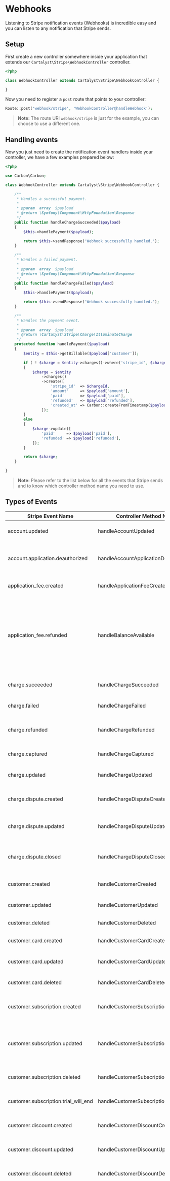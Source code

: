 # Webhooks

Listening to Stripe notification events (Webhooks) is incredible easy and you can listen to any notification that Stripe sends.

## Setup

First create a new controller somewhere inside your application that extends our `Cartalyst\Stripe\WebhookController` controller.

```php
<?php

class WebhookController extends Cartalyst\Stripe\WebhookController {

}
```

Now you need to register a `post` route that points to your controller:

```php
Route::post('webhook/stripe', 'WebhookController@handleWebhook');
```

> **Note:** The route URI `webhook/stripe` is just for the example, you can choose to use a different one.

## Handling events

Now you just need to create the notification event handlers inside your controller, we have a few examples prepared below:

```php
<?php

use Carbon\Carbon;

class WebhookController extends Cartalyst\Stripe\WebhookController {

	/**
	 * Handles a successful payment.
	 *
	 * @param  array  $payload
	 * @return \Symfony\Component\HttpFoundation\Response
	 */
	public function handleChargeSucceeded($payload)
	{
		$this->handlePayment($payload);

		return $this->sendResponse('Webhook successfully handled.');
	}

	/**
	 * Handles a failed payment.
	 *
	 * @param  array  $payload
	 * @return \Symfony\Component\HttpFoundation\Response
	 */
	public function handleChargeFailed($payload)
	{
		$this->handlePayment($payload);

		return $this->sendResponse('Webhook successfully handled.');
	}

	/**
	 * Handles the payment event.
	 *
	 * @param  array  $payload
	 * @return \Cartalyst\Stripe\Charge\IlluminateCharge
	 */
	protected function handlePayment($payload)
	{
		$entity = $this->getBillable($payload['customer']);

		if ( ! $charge = $entity->charges()->where('stripe_id', $chargeId)->first())
		{
			$charge = $entity
				->charges()
				->create([
					'stripe_id'  => $chargeId,
					'amount'     => $payload['amount'],
					'paid'       => $payload['paid'],
					'refunded'   => $payload['refunded'],
					'created_at' => Carbon::createFromTimestamp($payload['created']),
				]);
		}
		else
		{
			$charge->update([
				'paid'     => $payload['paid'],
				'refunded' => $payload['refunded'],
			]);
		}

		return $charge;
	}

}
```

> **Note:** Please refer to the list below for all the events that Stripe sends and to know which controller method name you need to use.

## Types of Events

Stripe Event Name                    | Controller Method Name                 | Description
------------------------------------ | -------------------------------------- | ----------------
account.updated                      | handleAccountUpdated                   | Occurs whenever an account status or property has changed.
account.application.deauthorized     | handleAccountApplicationDeauthorized   | Occurs whenever a user deauthorizes an application. Sent to the related application only.
application_fee.created              | handleApplicationFeeCreated            | Occurs whenever an application fee is created on a charge.
application_fee.refunded             | handleBalanceAvailable                 | Occurs whenever your Stripe balance has been updated (e.g. when a charge collected is available to be paid out). By default, Stripe will automatically transfer any funds in your balance to your bank account on a daily basis.
charge.succeeded                     | handleChargeSucceeded                  | Occurs whenever a new charge is created and is successful.
charge.failed                        | handleChargeFailed                     | Occurs whenever a failed charge attempt occurs.
charge.refunded                      | handleChargeRefunded                   | Occurs whenever a charge is refunded, including partial refunds.
charge.captured                      | handleChargeCaptured                   | Occurs whenever a previously uncaptured charge is captured.
charge.updated                       | handleChargeUpdated                    | Occurs whenever a charge description or metadata is updated.
charge.dispute.created               | handleChargeDisputeCreated             | Occurs whenever a customer disputes a charge with their bank (chargeback).
charge.dispute.updated               | handleChargeDisputeUpdated             | Occurs when the dispute is updated (usually with evidence).
charge.dispute.closed                | handleChargeDisputeClosed              | Occurs when the dispute is resolved and the dispute status changes to won or lost.
customer.created                     | handleCustomerCreated                  | Occurs whenever a new customer is created.
customer.updated                     | handleCustomerUpdated                  | Occurs whenever any property of a customer changes.
customer.deleted                     | handleCustomerDeleted                  | Occurs whenever a customer is deleted.
customer.card.created                | handleCustomerCardCreated              | Occurs whenever a new card is created for the customer.
customer.card.updated                | handleCustomerCardUpdated              | Occurs whenever a card's details are changed.
customer.card.deleted                | handleCustomerCardDeleted              | Occurs whenever a card is removed from a customer.
customer.subscription.created        | handleCustomerSubscriptionCreated      | Occurs whenever a customer with no subscription is signed up for a plan.
customer.subscription.updated        | handleCustomerSubscriptionUpdated      | Occurs whenever a subscription changes. Examples would include switching from one plan to another, or switching status from trial to active.
customer.subscription.deleted        | handleCustomerSubscriptionDeleted      | Occurs whenever a customer ends their subscription.
customer.subscription.trial_will_end | handleCustomerSubscriptionTrialWillEnd | Occurs three days before the trial period of a subscription is scheduled to end.
customer.discount.created            | handleCustomerDiscountCreated          | Occurs whenever a coupon is attached to a customer.
customer.discount.updated            | handleCustomerDiscountUpdated          | Occurs whenever a customer is switched from one coupon to another.
customer.discount.deleted            | handleCustomerDiscountDeleted          | Occurs whenever a customer's discount is removed.
invoice.created                      | handleInvoiceCreated                   | Occurs whenever a new invoice is created. If you are using webhooks, Stripe will wait one hour after they have all succeeded to attempt to pay the invoice; the only exception here is on the first invoice, which gets created and paid immediately when you subscribe a customer to a plan. If your webhooks do not all respond successfully, Stripe will continue retrying the webhooks every hour and will not attempt to pay the invoice. After 3 days, Stripe will attempt to pay the invoice regardless of whether or not your webhooks have succeeded. See how to respond to a webhook.
invoice.updated                      | handleInvoiceUpdated                   | Occurs whenever an invoice changes (for example, the amount could change).
invoice.payment_succeeded            | handleInvoicePaymentSucceeded          | Occurs whenever an invoice attempts to be paid, and the payment succeeds.
invoice.payment_failed               | handleInvoicePaymentFailed             | Occurs whenever an invoice attempts to be paid, and the payment fails. This can occur either due to a declined payment, or because the customer has no active card. A particular case of note is that if a customer with no active card reaches the end of its free trial, an invoice.payment_failed notification will occur.
invoiceitem.created                  | handleInvoiceitemCreated               | Occurs whenever an invoice item is created.
invoiceitem.updated                  | handleInvoiceitemUpdated               | Occurs whenever an invoice item is updated.
invoiceitem.deleted                  | handleInvoiceitemDeleted               | Occurs whenever an invoice item is deleted.
plan.created                         | handlePlanCreated                      | Occurs whenever a plan is created.
plan.updated                         | handlePlanUpdated                      | Occurs whenever a plan is updated.
plan.deleted                         | handlePlanDeleted                      | Occurs whenever a plan is deleted.
coupon.created                       | handleCouponCreated                    | Occurs whenever a coupon is created.
coupon.deleted                       | handleCouponDeleted                    | Occurs whenever a coupon is deleted.
transfer.created                     | handleTransferCreated                  | Occurs whenever a new transfer is created.
transfer.updated                     | handleTransferUpdated                  | Occurs whenever the description or metadata of a transfer is updated.
transfer.paid                        | handleTransferPaid                     | Occurs whenever a sent transfer is expected to be available in the destination bank account. If the transfer failed, a transfer.failed webhook will additionally be sent at a later time.
transfer.failed                      | handleTransferFailed                   | Occurs whenever Stripe attempts to send a transfer and that transfer fails.
